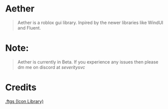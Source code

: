 # Aether 
> Aether is a roblox gui library.
> Inpired by the newer libraries like WindUI and Fluent.

# Note:
> Aether is currently in Beta.
> If you experience any issues then please dm me on discord at *severitysvc*

# Credits
[.ftgs (Icon Library)](https://github.com/Footagesus) 